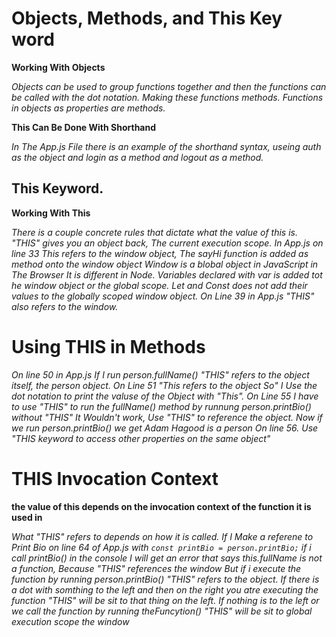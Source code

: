 # Objects, Methods, and This Key word

**Working With Objects**

*Objects can be used to group functions together and then the functions can be called with the dot notation. Making these functions methods.*
*Functions in objects as properties are methods.*

**This Can Be Done With Shorthand**

*In The App.js File there is an example of the shorthand syntax, useing auth as the object and login as a method and logout as a method.*

## This Keyword.

**Working With This**

*There is a couple concrete rules that dictate what the value of this is. "THIS" gives you an object back, The current execution scope. In App.js on line 33*
*This refers to the window object, The sayHi function is added as method onto the window object Window is a blobal object in JavaScript in The Browser*
*It is different in Node. Variables declared with var is added tot he window object or the global scope. Let and Const does not add their values to the*
*globally scoped window object. On Line 39 in App.js "THIS" also refers to the window.*

# Using THIS in Methods

*On line 50 in App.js If I run person.fullName() "THIS" refers to the object itself, the person object. On Line 51 "This refers to the object So"*
*I Use the dot notation to print the valuse of the Object with "This". On Line 55 I have to use "THIS" to run the fullName() method by runnung*
*person.printBio() without "THIS" It Wouldn't work, Use "THIS" to reference the object. Now if we run person.printBio() we get Adam Hagood is a person*
*On line 56. Use "THIS keyword to access other properties on the same object"*

# THIS Invocation Context

**the value of this depends on the invocation context of the function it is used in**

*What "THIS" refers to depends on how it is called. If I Make a referene to Print Bio on line 64 of App.js with `const printBio = person.printBio;`*
*if i call printBio() in the console I will get an error that says this.fullName is not a function, Because "THIS" references the window*
*But if i execute the function by running person.printBio() "THIS" refers to the object. If there is a dot with somthing to the left and then on the right*
*you atre executing the function "THIS" will be sit to that thing on the left. If nothing is to the left or we call the function by running theFuncytion()*
*"THIS" will be sit to global execution scope the window*